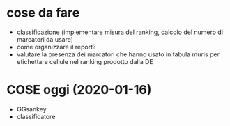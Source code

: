 # cose da fare

- classificazione (implementare misura del ranking, calcolo del numero di marcatori da usare)
- come organizzare il report?
- valutare la presenza dei marcatori che hanno usato in tabula muris per etichettare cellule nel ranking prodotto dalla DE

# COSE oggi (2020-01-16)

- GGsankey
- classificatore

